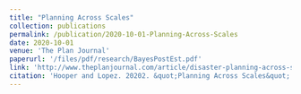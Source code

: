 ```yaml
---
title: "Planning Across Scales"
collection: publications
permalink: /publication/2020-10-01-Planning-Across-Scales
date: 2020-10-01
venue: 'The Plan Journal'
paperurl: '/files/pdf/research/BayesPostEst.pdf'
link: 'http://www.theplanjournal.com/article/disaster-planning-across-scales-lessons-post-earthquake-rubble-management-oaxaca-mexico'
citation: 'Hooper and Lopez. 20202. &quot;Planning Across Scales&quot; <i>The Plan Journal</i> 4(42): 1722. doi:10.15274/tpj.2020.05.01.8'
---
```

